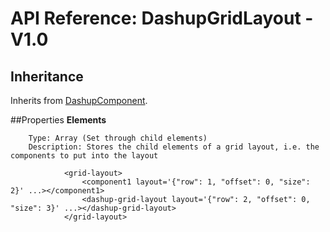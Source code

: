 # API Reference: DashupGridLayout - V1.0

## Inheritance

Inherits from [DashupComponent](dashup-component.md).

##Properties
**Elements**
    
        Type: Array (Set through child elements)
        Description: Stores the child elements of a grid layout, i.e. the components to put into the layout
            
                <grid-layout>
                    <component1 layout='{"row": 1, "offset": 0, "size": 2}' ...></component1>
                    <dashup-grid-layout layout='{"row": 2, "offset": 0, "size": 3}' ...></dashup-grid-layout>
                </grid-layout>